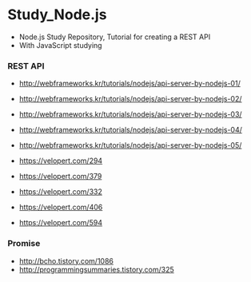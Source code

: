 # Study_Node.js

- Node.js Study Repository, Tutorial for creating a REST API
- With JavaScript studying

### REST API
* http://webframeworks.kr/tutorials/nodejs/api-server-by-nodejs-01/
* http://webframeworks.kr/tutorials/nodejs/api-server-by-nodejs-02/
* http://webframeworks.kr/tutorials/nodejs/api-server-by-nodejs-03/
* http://webframeworks.kr/tutorials/nodejs/api-server-by-nodejs-04/
* http://webframeworks.kr/tutorials/nodejs/api-server-by-nodejs-05/

* https://velopert.com/294
* https://velopert.com/379
* https://velopert.com/332
* https://velopert.com/406
* https://velopert.com/594

### Promise
* http://bcho.tistory.com/1086
* http://programmingsummaries.tistory.com/325
